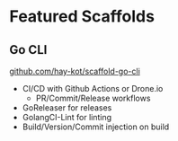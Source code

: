 ---
---

# Featured Scaffolds

## Go CLI

[github.com/hay-kot/scaffold-go-cli](https://github.com/hay-kot/scaffold-go-cli)

- CI/CD with Github Actions or Drone.io
    - PR/Commit/Release workflows
- GoReleaser for releases
- GolangCI-Lint for linting
- Build/Version/Commit injection on build